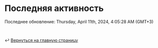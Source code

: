 # Последняя активность

<!--RECENT_ACTIVITY:start-->
<!--RECENT_ACTIVITY:end-->

<!--RECENT_ACTIVITY:last_update-->
Последнее обновление: Thursday, April 11th, 2024, 4:05:28 AM (GMT+3)
<!--RECENT_ACTIVITY:last_update_end-->

<br>

↩️ [Вернуться на главную страницу](locale/ru/README.md)
